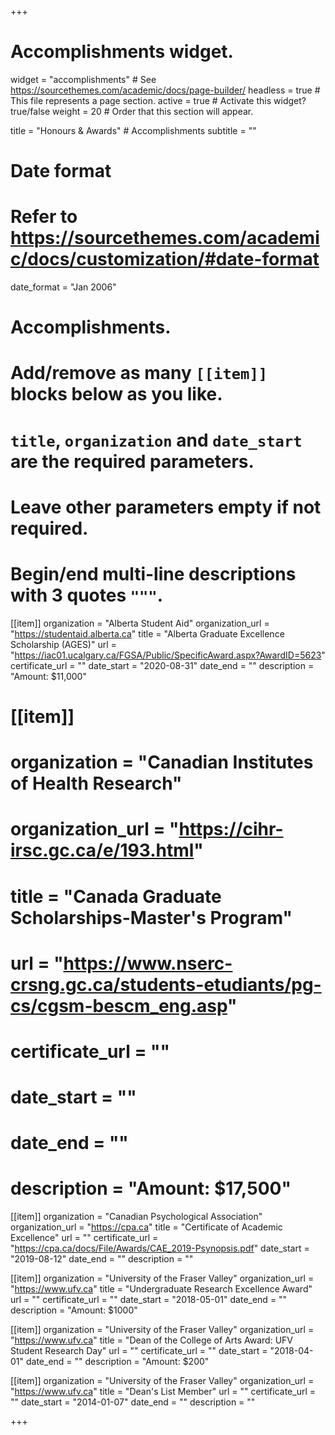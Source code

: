 +++
# Accomplishments widget.
widget = "accomplishments"  # See https://sourcethemes.com/academic/docs/page-builder/
headless = true  # This file represents a page section.
active = true  # Activate this widget? true/false
weight = 20  # Order that this section will appear.

title = "Honours & Awards" # Accomplish&shy;ments
subtitle = ""

# Date format
#   Refer to https://sourcethemes.com/academic/docs/customization/#date-format
date_format = "Jan 2006"

# Accomplishments.
#   Add/remove as many `[[item]]` blocks below as you like.
#   `title`, `organization` and `date_start` are the required parameters.
#   Leave other parameters empty if not required.
#   Begin/end multi-line descriptions with 3 quotes `"""`.

[[item]]
  organization = "Alberta Student Aid"
  organization_url = "https://studentaid.alberta.ca"
  title = "Alberta Graduate Excellence Scholarship (AGES)"
  url = "https://iac01.ucalgary.ca/FGSA/Public/SpecificAward.aspx?AwardID=5623"
  certificate_url = ""
  date_start = "2020-08-31"
  date_end = ""
  description = "Amount: $11,000"
  
# [[item]]
#   organization = "Canadian Institutes of Health Research"
#   organization_url = "https://cihr-irsc.gc.ca/e/193.html"
#   title = "Canada Graduate Scholarships-Master's Program"
#   url = "https://www.nserc-crsng.gc.ca/students-etudiants/pg-cs/cgsm-bescm_eng.asp"
#   certificate_url = ""
#   date_start = ""
#   date_end = ""
#   description = "Amount: $17,500"

[[item]]
  organization = "Canadian Psychological Association"
  organization_url = "https://cpa.ca"
  title = "Certificate of Academic Excellence"
  url = ""
  certificate_url = "https://cpa.ca/docs/File/Awards/CAE_2019-Psynopsis.pdf"
  date_start = "2019-08-12"
  date_end = ""
  description = ""

[[item]]
  organization = "University of the Fraser Valley"
  organization_url = "https://www.ufv.ca"
  title = "Undergraduate Research Excellence Award"
  url = ""
  certificate_url = ""
  date_start = "2018-05-01"
  date_end = ""
  description = "Amount: $1000"
  
[[item]]
  organization = "University of the Fraser Valley"
  organization_url = "https://www.ufv.ca"
  title = "Dean of the College of Arts Award: UFV Student Research Day"
  url = ""
  certificate_url = ""
  date_start = "2018-04-01"
  date_end = ""
  description = "Amount: $200"
  
[[item]]
  organization = "University of the Fraser Valley"
  organization_url = "https://www.ufv.ca"
  title = "Dean's List Member"
  url = ""
  certificate_url = ""
  date_start = "2014-01-07"
  date_end = ""
  description = ""
  
+++
